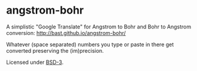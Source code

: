 # angstrom-bohr

A simplistic "Google Translate" for Angstrom to Bohr and Bohr to Angstrom
conversion: http://bast.github.io/angstrom-bohr/

Whatever (space separated) numbers you type or paste in there get
converted preserving the (im)precision.

Licensed under [BSD-3](../gh-pages/LICENSE).
